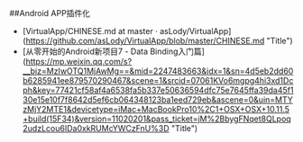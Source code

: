 
##Android APP插件化


* [VirtualApp/CHINESE.md at master · asLody/VirtualApp] (https://github.com/asLody/VirtualApp/blob/master/CHINESE.md  "Title")
* [从零开始的Android新项目7 - Data Binding入门篇] (https://mp.weixin.qq.com/s?__biz=MzIwOTQ1MjAwMg==&mid=2247483663&idx=1&sn=4d5eb2dd60b6285941ee879570290467&scene=1&srcid=07061KVo6mgpg4hi3xd1Dcph&key=77421cf58af4a6538fa5b337e50636594dfc75e7645ffa39da45f130e15e10f7f8642d5ef6cb064348123ba1eed729eb&ascene=0&uin=MTYzMjY2MTE1&devicetype=iMac+MacBookPro10%2C1+OSX+OSX+10.11.5+build(15F34)&version=11020201&pass_ticket=jM%2BbygFNqet8QLpoq2udzLcou6IDa0xkRUMcYWCzFnU%3D  "Title")


